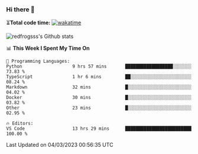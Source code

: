 ### Hi there 👋

⏳**Total code time:** [![wakatime](https://wakatime.com/badge/user/2cbd8003-b8b8-4565-92d7-ad9c23ff1846.svg)](https://wakatime.com/@2cbd8003-b8b8-4565-92d7-ad9c23ff1846)

<img src="https://github-readme-stats.vercel.app/api?username=redfrogsss&show_icons=true" alt="redfrogsss's Github stats"></img>

<!--START_SECTION:waka-->
📊 **This Week I Spent My Time On** 

```text
💬 Programming Languages: 
Python                   9 hrs 57 mins       ██████████████████░░░░░░░   73.83 % 
TypeScript               1 hr 6 mins         ██░░░░░░░░░░░░░░░░░░░░░░░   08.24 % 
Markdown                 32 mins             █░░░░░░░░░░░░░░░░░░░░░░░░   04.02 % 
Docker                   30 mins             █░░░░░░░░░░░░░░░░░░░░░░░░   03.82 % 
Other                    23 mins             █░░░░░░░░░░░░░░░░░░░░░░░░   02.95 % 

🔥 Editors: 
VS Code                  13 hrs 29 mins      █████████████████████████   100.00 % 
```


 Last Updated on 04/03/2023 00:56:35 UTC
<!--END_SECTION:waka-->
